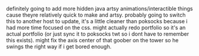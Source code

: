 definitely going to add more hidden java artsy animations/interactible things cause theyre relatively quick to make and artsy.
probably going to switch this to another host to update, it's a little cleaner than poksocks because i had more time focused on the css.
might actually redo portfolio so it's an actual portfolio (or just sync it to poksocks twt so i dont have to remember this exists).
might fix the axis center of that goober on the tower so he swings the right way if i get bored enough.
